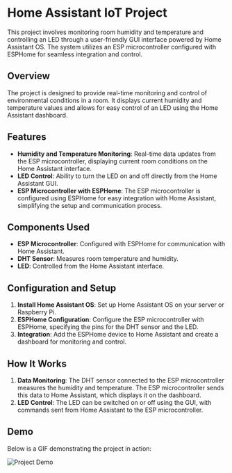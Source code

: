 # Home Assistant IoT Project

This project involves monitoring room humidity and temperature and controlling an LED through a user-friendly GUI interface powered by Home Assistant OS. The system utilizes an ESP microcontroller configured with ESPHome for seamless integration and control.

## Overview

The project is designed to provide real-time monitoring and control of environmental conditions in a room. It displays current humidity and temperature values and allows for easy control of an LED using the Home Assistant dashboard.

## Features

- **Humidity and Temperature Monitoring**: Real-time data updates from the ESP microcontroller, displaying current room conditions on the Home Assistant interface.
- **LED Control**: Ability to turn the LED on and off directly from the Home Assistant GUI.
- **ESP Microcontroller with ESPHome**: The ESP microcontroller is configured using ESPHome for easy integration with Home Assistant, simplifying the setup and communication process.

## Components Used

- **ESP Microcontroller**: Configured with ESPHome for communication with Home Assistant.
- **DHT Sensor**: Measures room temperature and humidity.
- **LED**: Controlled from the Home Assistant interface.

## Configuration and Setup

1. **Install Home Assistant OS**: Set up Home Assistant OS on your server or Raspberry Pi.
2. **ESPHome Configuration**: Configure the ESP microcontroller with ESPHome, specifying the pins for the DHT sensor and the LED.
3. **Integration**: Add the ESPHome device to Home Assistant and create a dashboard for monitoring and control.

## How It Works

1. **Data Monitoring**: The DHT sensor connected to the ESP microcontroller measures the humidity and temperature. The ESP microcontroller sends this data to Home Assistant, which displays it on the dashboard.
2. **LED Control**: The LED can be switched on or off using the GUI, with commands sent from Home Assistant to the ESP microcontroller.

## Demo

Below is a GIF demonstrating the project in action:

![Project Demo](Demo.gif)